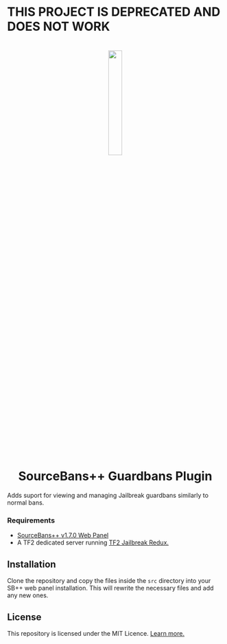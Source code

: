 # THIS PROJECT IS DEPRECATED AND DOES NOT WORK

<h1 align="center">
    <a href="https://sbpp.github.io"><img src="https://raw.githubusercontent.com/sbpp/sourcebans-pp/v1.x/.github/logo.png" height="25%" width="25%"/></a>
    <br/>
    SourceBans++ Guardbans Plugin
</h1>

Adds suport for viewing and managing Jailbreak guardbans similarly to normal bans.

### Requirements

- [SourceBans++ v1.7.0 Web Panel](https://github.com/sbpp/sourcebans-pp/releases/tag/1.7.0)
- A TF2 dedicated server running [TF2 Jailbreak Redux.](https://github.com/Scags/TF2-Jailbreak-Redux)

## Installation

Clone the repository and copy the files inside the ``src`` directory into your SB++ web panel installation. This will rewrite the necessary files and add any new ones.

## License

This repository is licensed under the MIT Licence. [Learn more.](https://github.com/Retr0-01/sbpp-guardbans/blob/main/LICENSE.md)
